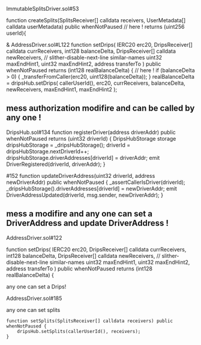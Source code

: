 
ImmutableSplitsDriver.sol#53

 function createSplits(SplitsReceiver[] calldata receivers, UserMetadata[] calldata userMetadata)
        public
        whenNotPaused  // here ! 
        returns (uint256 userId){

& 
AddressDriver.sol#L122
 function setDrips(
        IERC20 erc20,
        DripsReceiver[] calldata currReceivers,
        int128 balanceDelta,
        DripsReceiver[] calldata newReceivers,
        // slither-disable-next-line similar-names
        uint32 maxEndHint1,
        uint32 maxEndHint2,
        address transferTo
    ) public whenNotPaused returns (int128 realBalanceDelta) { // here ! 
        if (balanceDelta > 0) {
            _transferFromCaller(erc20, uint128(balanceDelta));
        }
        realBalanceDelta = dripsHub.setDrips(
            callerUserId(),
            erc20,
            currReceivers,
            balanceDelta,
            newReceivers,
            maxEndHint1,
            maxEndHint2
        );

mess authorization modifire and can be called by any one ! 
----------------------------------------------
DripsHub.sol#134
 function registerDriver(address driverAddr) public whenNotPaused returns (uint32 driverId) {
        DripsHubStorage storage dripsHubStorage = _dripsHubStorage();
        driverId = dripsHubStorage.nextDriverId++;
        dripsHubStorage.driverAddresses[driverId] = driverAddr;
        emit DriverRegistered(driverId, driverAddr);
    }

#152
    function updateDriverAddress(uint32 driverId, address newDriverAddr) public whenNotPaused {
        _assertCallerIsDriver(driverId);
        _dripsHubStorage().driverAddresses[driverId] = newDriverAddr;
        emit DriverAddressUpdated(driverId, msg.sender, newDriverAddr);
    }

mess a modifire and any one can set a DriverAddress and update DriverAddress !
----------------------
AddressDriver.sol#122

   function setDrips(
        IERC20 erc20,
        DripsReceiver[] calldata currReceivers,
        int128 balanceDelta,
        DripsReceiver[] calldata newReceivers,
        // slither-disable-next-line similar-names
        uint32 maxEndHint1,
        uint32 maxEndHint2,
        address transferTo
    ) public whenNotPaused returns (int128 realBalanceDelta) {

any one can set a Drips!

AddressDriver.sol#185

any one can set splits

    function setSplits(SplitsReceiver[] calldata receivers) public whenNotPaused {
        dripsHub.setSplits(callerUserId(), receivers);
    }
